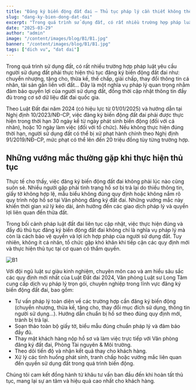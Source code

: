 ```yaml
---
title: "Đăng ký biến động đất đai – Thủ tục pháp lý cần thiết không thể bỏ qua"
slug: "dang-ky-bien-dong-dat-dai"
excerpt: "Trong quá trình sử dụng đất, có rất nhiều trường hợp pháp luật yêu cầu người sử dụng đất phải thực hiện thủ tục đăng ký biến động"
date: "2025-03-29"
author: "admin"
image: "/content/images/blog/B1/B1.jpg"
banner: "/content/images/blog/B1/B1.jpg"
tags: ["dich vu", "dat dai"]
---
```


Trong quá trình sử dụng đất, có rất nhiều trường hợp pháp luật yêu cầu người sử dụng đất phải thực hiện thủ tục đăng ký biến động đất đai như: chuyển nhượng, tặng cho, thừa kế, thế chấp, giải chấp, thay đổi thông tin cá nhân, tài sản gắn liền với đất… Đây là một nghĩa vụ pháp lý quan trọng nhằm đảm bảo quyền lợi của người sử dụng đất, đồng thời cập nhật thông tin đầy đủ trong cơ sở dữ liệu đất đai quốc gia.

Theo Luật Đất đai năm 2024 (có hiệu lực từ 01/01/2025) và hướng dẫn tại Nghị định 10/2023/NĐ-CP, việc đăng ký biến động đất đai phải được thực hiện trong thời hạn 30 ngày kể từ ngày phát sinh biến động (đối với cá nhân), hoặc 10 ngày làm việc (đối với tổ chức). Nếu không thực hiện đúng thời hạn, người sử dụng đất có thể bị xử phạt hành chính theo Nghị định 91/2019/NĐ-CP, mức phạt có thể lên đến 20 triệu đồng tùy từng trường hợp.

## Những vướng mắc thường gặp khi thực hiện thủ tục

Thực tế cho thấy, việc đăng ký biến động đất đai không phải lúc nào cũng suôn sẻ. Nhiều người gặp phải tình trạng hồ sơ bị trả lại do thiếu thông tin, giấy tờ không hợp lệ, mẫu biểu không đúng quy định hoặc không nắm rõ quy trình nộp hồ sơ tại Văn phòng đăng ký đất đai. Những vướng mắc này khiến thời gian xử lý kéo dài, ảnh hưởng đến các giao dịch pháp lý và quyền lợi liên quan đến thửa đất.

Trong bối cảnh pháp luật đất đai liên tục cập nhật, việc thực hiện đúng và đầy đủ thủ tục đăng ký biến động đất đai không chỉ là nghĩa vụ pháp lý mà còn là cách bảo vệ quyền và lợi ích hợp pháp của người sử dụng đất. Tuy nhiên, không ít cá nhân, tổ chức gặp khó khăn khi tiếp cận các quy định mới và thực hiện thủ tục tại cơ quan có thẩm quyền.

![B1](https://github.com/user-attachments/assets/2362143d-f6d2-443e-af16-e4f9b68ddeb5)

Với đội ngũ luật sư giàu kinh nghiệm, chuyên môn cao và am hiểu sâu sắc các quy định mới nhất của Luật Đất đai 2024, Văn phòng Luật sư Long Tâm cung cấp dịch vụ pháp lý trọn gói, chuyên nghiệp trong lĩnh vực đăng ký biến động đất đai, bao gồm:
- Tư vấn pháp lý toàn diện về các trường hợp cần đăng ký biến động (chuyển nhượng, thừa kế, tặng cho, thay đổi mục đích sử dụng, thông tin người sử dụng…).
Hướng dẫn chuẩn bị hồ sơ theo đúng quy định mới, tránh bị trả lại.
- Soạn thảo toàn bộ giấy tờ, biểu mẫu đúng chuẩn pháp lý và đảm bảo đầy đủ.
- Thay mặt khách hàng nộp hồ sơ và làm việc trực tiếp với Văn phòng đăng ký đất đai, Phòng Tài nguyên & Môi trường.
- Theo dõi tiến độ và nhận kết quả thay cho khách hàng.
- Xử lý các tình huống phát sinh, tranh chấp hoặc vướng mắc liên quan đến quyền sử dụng đất trong quá trình biến động.

Chúng tôi cam kết đồng hành từ khâu tư vấn ban đầu đến khi hoàn tất thủ tục, mang lại sự an tâm và hiệu quả cao nhất cho khách hàng.
